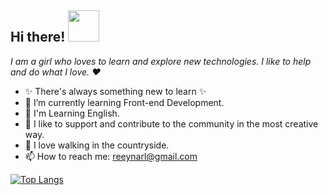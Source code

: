 ## Hi there! <img src="https://user-images.githubusercontent.com/5679180/79618120-0daffb80-80be-11ea-819e-d2b0fa904d07.gif" width="50px"> 
*I am a girl who loves to learn and explore new technologies. I like to help and do what I love. ❤️*

- ✨ There's always something new to learn ✨
- 🌱 I’m currently learning Front-end Development.
- 🚀 I'm Learning English.
- 👯 I like to support and contribute to the community in the most creative way.
- 🌲 I love walking in the countryside.
- 📫 How to reach me: reeynarl@gmail.com

[![Top Langs](https://github-readme-stats.vercel.app/api/top-langs/?username=reynarl)](https://github.com/reynarl/github-readme-stats)

